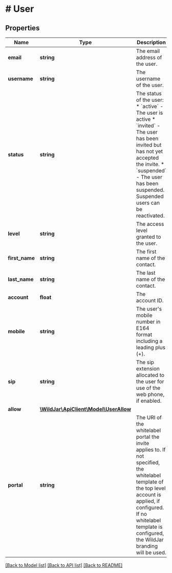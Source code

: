 # # User

## Properties

Name | Type | Description | Notes
------------ | ------------- | ------------- | -------------
**email** | **string** | The email address of the user. |
**username** | **string** | The username of the user. | [optional]
**status** | **string** | The status of the user:  * &#x60;active&#x60; - The user is active  * &#x60;invited&#x60; - The user has been invited but has not yet accepted the invite.  * &#x60;suspended&#x60; - The user has been suspended. Suspended users can be reactivated. | [optional] [readonly]
**level** | **string** | The access level granted to the user. | [optional]
**first_name** | **string** | The first name of the contact. | [optional]
**last_name** | **string** | The last name of the contact. | [optional]
**account** | **float** | The account ID. |
**mobile** | **string** | The user&#39;s mobile number in E164 format including a leading plus (+). | [optional]
**sip** | **string** | The sip extension allocated to the user for use of the web phone, if enabled. | [optional]
**allow** | [**\WildJar\ApiClient\Model\UserAllow**](UserAllow.md) |  |
**portal** | **string** | The URI of the whitelabel portal the invite applies to. If not specified, the whitelabel template of the top level account is applied, if configured. If no whitelabel template is configured, the WildJar branding will be used. | [optional]

[[Back to Model list]](../../README.md#models) [[Back to API list]](../../README.md#endpoints) [[Back to README]](../../README.md)
